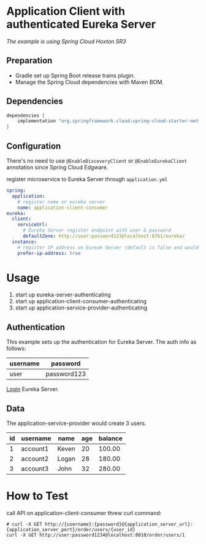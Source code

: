 # Application Client with authenticated Eureka Server 
_The example is using Spring Cloud Hoxton SR3_

## Preparation
- Gradle set up Spring Boot release trains plugin.
- Manage the Spring Cloud dependencies with Maven BOM.

## Dependencies
```groovy
dependencies {
    implementation "org.springframework.cloud:spring-cloud-starter-netflix-eureka-client"
}
```

## Configuration
There's no need to use `@EnableDiscoveryClient` or `@EnableEurekaClient` annotation since Spring Cloud Edgware.

register microservice to Eureka Server through `application.yml`
```yaml
spring:
  application:
    # register name on eureka server
    name: application-client-consumer
eureka:
  client:
    serviceUrl:
      # Eureka Server register endpoint with user & password
      defaultZone: http://user:password123@localhost:8761/eureka/
  instance:
    # register IP address on Eureak Server (default is false and would register host name instead)
    prefer-ip-address: true
```

# Usage
1. start up eureka-server-authenticating
2. start up application-client-consumer-authenticating
3. start up application-service-provider-authenticating

## Authentication
This example sets up the authentication for Eureka Server. The auth info as follows:

| username | password |
|---|---|
| user | password123 |

[Login](http://localhost:8761) Eureka Server.

## Data
The application-service-provider would create 3 users.

| id | username | name | age | balance |
|---|---|---|---|---|
| 1 | account1 | Keven | 20 | 100.00 |
| 2 | account2 | Logan | 28 | 180.00 |
| 3 | account3 | John | 32 | 280.00 |

# How to Test
call API on application-client-consumer threw curl command:
```shell script
# curl -X GET http://{username}:{password}@{application_server_url}:{application_server_port}/order/users/{user_id}
curl -X GET http://user:password1234@localhost:8010/order/users/1
```
